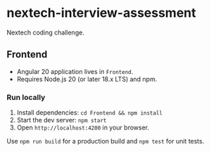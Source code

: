 # nextech-interview-assessment

Nextech coding challenge.

## Frontend
- Angular 20 application lives in `Frontend`.
- Requires Node.js 20 (or later 18.x LTS) and npm.

### Run locally
1. Install dependencies: `cd Frontend && npm install`
2. Start the dev server: `npm start`
3. Open `http://localhost:4200` in your browser.

Use `npm run build` for a production build and `npm test` for unit tests.
